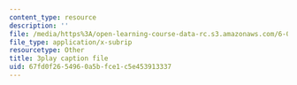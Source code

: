 ```yaml
---
content_type: resource
description: ''
file: /media/https%3A/open-learning-course-data-rc.s3.amazonaws.com/6-003-signals-and-systems-fall-2011/67fd0f2654960a5bfce1c5e453913337_-FHm2pQmiSM.srt
file_type: application/x-subrip
resourcetype: Other
title: 3play caption file
uid: 67fd0f26-5496-0a5b-fce1-c5e453913337
---
```

